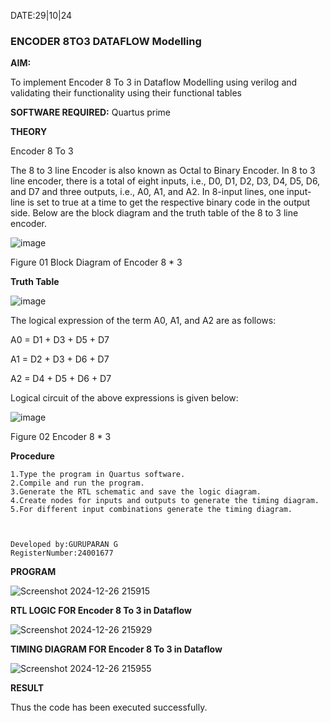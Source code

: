 DATE:29|10|24

### ENCODER 8TO3 DATAFLOW Modelling

**AIM:**

To implement  Encoder 8 To 3 in Dataflow Modelling using verilog and validating their functionality using their functional tables

**SOFTWARE REQUIRED:** Quartus prime

**THEORY**

Encoder 8 To 3

The 8 to 3 line Encoder is also known as Octal to Binary Encoder. In 8 to 3 line encoder, there is a total of eight inputs, i.e., D0, D1, D2, D3, D4, D5, D6, and D7 and three outputs, i.e., A0, A1, and A2. In 8-input lines, one input-line is set to true at a time to get the respective binary code in the output side. Below are the block diagram and the truth table of the 8 to 3 line encoder.

![image](https://github.com/naavaneetha/ENCODER8TO3DATAFLOW/assets/154305477/0bc242c1-eb9e-4c47-afe5-30428470efc3)

Figure 01  Block Diagram of Encoder 8 * 3

**Truth Table**

![image](https://github.com/naavaneetha/ENCODER8TO3DATAFLOW/assets/154305477/35496b14-ae6e-4cd1-9abd-d6736b576575)

The logical expression of the term A0, A1, and A2 are as follows:

A0 = D1 + D3 + D5 + D7

A1 = D2 + D3 + D6 + D7

A2 = D4 + D5 + D6 + D7

Logical circuit of the above expressions is given below:

![image](https://github.com/naavaneetha/ENCODER8TO3DATAFLOW/assets/154305477/95acaee6-c873-4c75-89eb-ef09fb158053)

Figure 02  Encoder 8 * 3

**Procedure**
~~~
1.Type the program in Quartus software.
2.Compile and run the program.
3.Generate the RTL schematic and save the logic diagram.
4.Create nodes for inputs and outputs to generate the timing diagram.
5.For different input combinations generate the timing diagram.
~~~

~~~


Developed by:GURUPARAN G
RegisterNumber:24001677

~~~
**PROGRAM**

![Screenshot 2024-12-26 215915](https://github.com/user-attachments/assets/72d0e202-886a-4c40-a3dc-44184a849e2c)




**RTL LOGIC FOR Encoder 8 To 3 in Dataflow**


![Screenshot 2024-12-26 215929](https://github.com/user-attachments/assets/388af989-f776-4f8d-9fd1-31269020f6e9)



**TIMING DIAGRAM FOR Encoder 8 To 3 in Dataflow**


![Screenshot 2024-12-26 215955](https://github.com/user-attachments/assets/64a09e9c-9d88-4adb-9013-10df66ee7f53)



**RESULT**

Thus the code has been executed successfully.




